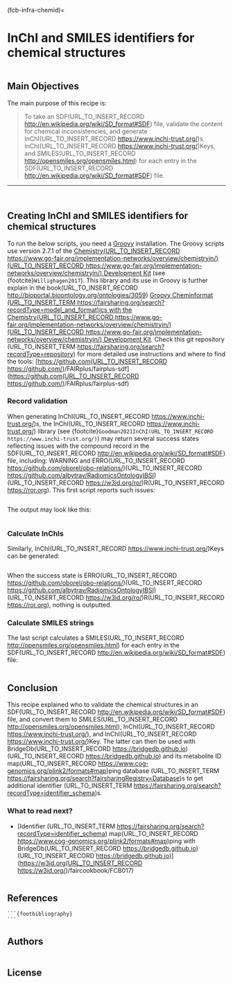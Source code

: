 (fcb-infra-chemid)=
# InChI and SMILES identifiers for chemical structures



````{panels_fairplus}
```` 

## Main Objectives

The main purpose of this recipe is:

> To take an SDF(URL_TO_INSERT_RECORD http://en.wikipedia.org/wiki/SD_format#SDF) file, validate the content for chemical inconsistencies, and generate
> InChI(URL_TO_INSERT_RECORD https://www.inchi-trust.org/)s, InChI(URL_TO_INSERT_RECORD https://www.inchi-trust.org/)Keys, and SMILES(URL_TO_INSERT_RECORD http://opensmiles.org/opensmiles.html) for each entry in the SDF(URL_TO_INSERT_RECORD http://en.wikipedia.org/wiki/SD_format#SDF) file.

---

```{tabbed} FAIRification Objectives, Inputs and Outputs
```
```{tabbed} Requirements
```

## Creating InChI and SMILES identifiers for chemical structures

To run the below scripts, you need a [Groovy](https://groovy.apache.org/download.html) installation.
The Groovy scripts use version 2.7.1 of the [Chemistry(URL_TO_INSERT_RECORD https://www.go-fair.org/implementation-networks/overview/chemistryin/)(URL_TO_INSERT_RECORD https://www.go-fair.org/implementation-networks/overview/chemistryin/) Development Kit](https://cdk.github.io/)
(see {footcite}`Willighagen2017`). This library and its use in Groovy is further explain in
the book(URL_TO_INSERT_RECORD http://bioportal.bioontology.org/ontologies/3059) [Groovy Cheminformat (URL_TO_INSERT_TERM https://fairsharing.org/search?recordType=model_and_format)ics with the Chemistry(URL_TO_INSERT_RECORD https://www.go-fair.org/implementation-networks/overview/chemistryin/)(URL_TO_INSERT_RECORD https://www.go-fair.org/implementation-networks/overview/chemistryin/) Development Kit](https://egonw.github.io/cdkbook/).
Check this git repository (URL_TO_INSERT_TERM https://fairsharing.org/search?recordType=repository) for more detailed use instructions and where to find the tools:
[https://github.com(URL_TO_INSERT_RECORD https://github.com/)/FAIRplus/fairplus-sdf](https://github.com(URL_TO_INSERT_RECORD https://github.com/)/FAIRplus/fairplus-sdf)

### Record validation

When generating InChI(URL_TO_INSERT_RECORD https://www.inchi-trust.org/)s, the InChI(URL_TO_INSERT_RECORD https://www.inchi-trust.org/) library (see {footcite}`Goodman2021InChI(URL_TO_INSERT_RECORD https://www.inchi-trust.org/)`) may return several success states reflecting issues with
the compound record in the SDF(URL_TO_INSERT_RECORD http://en.wikipedia.org/wiki/SD_format#SDF) file, including: WARNING and ERRO(URL_TO_INSERT_RECORD https://github.com/oborel/obo-relations/)(URL_TO_INSERT_RECORD https://github.com/albytrav/RadiomicsOntologyIBSI)(URL_TO_INSERT_RECORD https://w3id.org/ro/)R(URL_TO_INSERT_RECORD https://ror.org). This first script reports such issues:

```bash
```

The output may look like this:

```
```

### Calculate InChls

Similarly, InChI(URL_TO_INSERT_RECORD https://www.inchi-trust.org/)Keys can be generated:

```bash
```

When the success state is ERRO(URL_TO_INSERT_RECORD https://github.com/oborel/obo-relations/)(URL_TO_INSERT_RECORD https://github.com/albytrav/RadiomicsOntologyIBSI)(URL_TO_INSERT_RECORD https://w3id.org/ro/)R(URL_TO_INSERT_RECORD https://ror.org), nothing is outputted.

### Calculate SMILES strings

The last script calculates a SMILES(URL_TO_INSERT_RECORD http://opensmiles.org/opensmiles.html) for each entry in the SDF(URL_TO_INSERT_RECORD http://en.wikipedia.org/wiki/SD_format#SDF) file:

```bash
```

## Conclusion

This recipe explained who to validate the chemical structures in an SDF(URL_TO_INSERT_RECORD http://en.wikipedia.org/wiki/SD_format#SDF) file,
and convert them to SMILES(URL_TO_INSERT_RECORD http://opensmiles.org/opensmiles.html), InChI(URL_TO_INSERT_RECORD https://www.inchi-trust.org/), and InChI(URL_TO_INSERT_RECORD https://www.inchi-trust.org/)Key. The latter can then be used
with BridgeDb(URL_TO_INSERT_RECORD https://bridgedb.github.io)(URL_TO_INSERT_RECORD https://bridgedb.github.io) and its metabolite ID map(URL_TO_INSERT_RECORD https://www.cog-genomics.org/plink2/formats#map)ping database (URL_TO_INSERT_TERM https://fairsharing.org/search?fairsharingRegistry=Database)s to get additional identifier (URL_TO_INSERT_TERM https://fairsharing.org/search?recordType=identifier_schema)s.

### What to read next?

* [Identifier (URL_TO_INSERT_TERM https://fairsharing.org/search?recordType=identifier_schema) map(URL_TO_INSERT_RECORD https://www.cog-genomics.org/plink2/formats#map)ping with BridgeDb(URL_TO_INSERT_RECORD https://bridgedb.github.io)(URL_TO_INSERT_RECORD https://bridgedb.github.io)](https://w3id.org(URL_TO_INSERT_RECORD https://w3id.org/)/faircookbook/FCB017)

````{rdmkit_panel}
````


## References

````{dropdown} **References**
```{footbibliography}
```
````

## Authors

````{authors_fairplus}
````


## License

````{license_fairplus}
````

